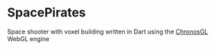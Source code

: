 SpacePirates
============

Space shooter with voxel building written in Dart using the [ChronosGL](https://github.com/rhulha/ChronosGL) WebGL engine
